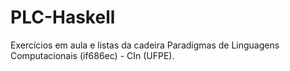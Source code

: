 # PLC-Haskell

Exercícios em aula e listas da cadeira Paradigmas de Linguagens Computacionais (if686ec) - CIn (UFPE).
